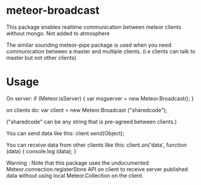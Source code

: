 meteor-broadcast
===========

This package enables realtime communication between meteor clients without mongo.
Not added to atmosphere

The similar sounding meteor-pipe package is used when you need communication between a master and multiple clients. (i.e clients can talk to master but not other clients)

Usage
=====

On server:
if (Meteor.isServer) {
    var msgserver = new Meteor.Broadcast();
}

on clients do:
var client = new Meteor.Broadcast ("sharedcode");

("sharedcode" can be any string that is pre-agreed between clients.)

You can send data like this:
client.send(Object);

You can receive data from other clients like this:
client.on('data', function (data) {
    console.log (data);
}

Warning : Note that this package uses the undocumented Meteor.connection.registerStore API on client to receive server published data without using local Meteor.Collection on the client.

